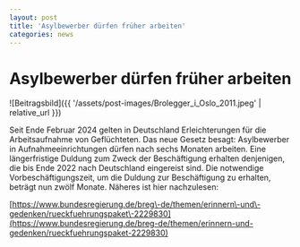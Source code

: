```yaml
---
layout: post
title: 'Asylbewerber dürfen früher arbeiten'
categories: news
---
```



Asylbewerber dürfen früher arbeiten
===================================


![Beitragsbild]({{ '/assets/post-images/Brolegger_i_Oslo_2011.jpeg' | relative_url }})

Seit Ende Februar 2024 gelten in Deutschland Erleichterungen für die Arbeitsaufnahme von Geflüchteten. Das neue Gesetz besagt: Asylbewerber in Aufnahmeeinrichtungen dürfen nach sechs Monaten arbeiten. Eine längerfristige Duldung zum Zweck der Beschäftigung erhalten denjenigen, die bis Ende 2022 nach Deutschland eingereist sind. Die notwendige Vorbeschäftigungszeit, um die Duldung zur Beschäftigung zu erhalten, beträgt nun zwölf Monate. Näheres ist hier nachzulesen: 

[https://www.bundesregierung.de/breg\-de/themen/erinnern\-und\-gedenken/rueckfuehrungspaket\-2229830](https://www.bundesregierung.de/breg-de/themen/erinnern-und-gedenken/rueckfuehrungspaket-2229830)

 

